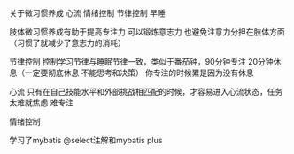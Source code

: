 关于微习惯养成  心流 情绪控制 节律控制 早睡

肢体微习惯养成有助于提高专注力 可以锻炼意志力 也避免注意力分担在肢体方面（习惯了就减少了意志力的消耗）

节律控制 控制学习节律与睡眠节律一致，类似于番茄钟，90分钟专注 20分钟休息（一定要彻底休息 不能思考和决策）
你专注的时候累是因为没有休息

心流 只有在自己技能水平和外部挑战相匹配的时候，才容易进入心流状态，任务太难就焦虑 难专注

情绪控制


学习了mybatis @select注解和mybatis plus

